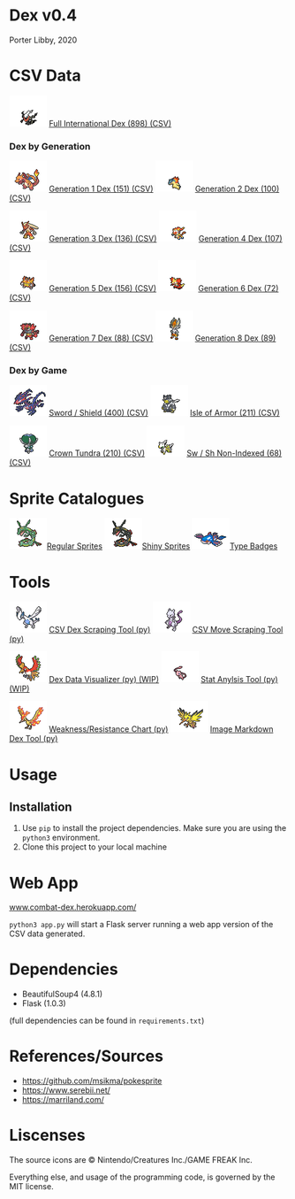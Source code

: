 # Dex v0.4
Porter Libby, 2020
# CSV Data
![img](static/regular/darkrai.png) [Full International Dex (898) (CSV)](data/all.csv)

### Dex by Generation

![img](static/regular/charizard.png) [Generation 1 Dex (151) (CSV)](data/gen1.csv)
![img](static/regular/typhlosion.png) [Generation 2 Dex (100) (CSV)](data/gen2.csv)

![img](static/regular/blaziken.png) [Generation 3 Dex (136) (CSV)](data/gen3.csv)
![img](static/regular/infernape.png) [Generation 4 Dex (107) (CSV)](data/gen4.csv)

![img](static/regular/emboar.png) [Generation 5 Dex (156) (CSV)](data/gen5.csv)
![img](static/regular/delphox.png) [Generation 6 Dex (72) (CSV)](data/gen6.csv)

![img](static/regular/incineroar.png) [Generation 7 Dex (88) (CSV)](data/gen7.csv)
![img](static/shiny/cinderace.png) [Generation 8 Dex (89) (CSV)](data/gen8.csv)

### Dex by Game
![img](static/regular/eternatus.png) [Sword / Shield (400) (CSV)](data/sword_shield.csv)
![img](static/regular/urshifu.png) [Isle of Armor (211) (CSV)](data/isle_of_armor.csv)

![img](static/regular/calyrex.png) [Crown Tundra (210) (CSV)](data/crown_tundra.csv)
![img](static/regular/arceus.png) [Sw / Sh Non-Indexed (68) (CSV)](data/sword_shield_non_indexed.csv)

# Sprite Catalogues
![img](static/regular/rayquaza.png)[Regular Sprites](data/normal_sprites.md) 
![img](static/shiny/rayquaza.png)[Shiny Sprites](data/shiny_sprites.md) 
![img](static/regular/kyogre.png)[Type Badges](data/type_badges.md) 


# Tools
![img](static/regular/lugia.png) [CSV Dex Scraping Tool (py)](tools/scrape_dex_csv.py)
![img](static/regular/mewtwo.png) [CSV Move Scraping Tool (py)](tools/scrape_move_info.py)


![img](static/regular/ho-oh.png) [Dex Data Visualizer (py) (WIP)](tools/vis_dex_data.py)
![img](static/regular/mew.png) [Stat Anylsis Tool (py) (WIP)](tools/analysis.py)

![img](static/regular/moltres.png) [Weakness/Resistance Chart (py)](tools/wr_chart.py)
![img](static/regular/zapdos.png) [Image Markdown Dex Tool (py)](tools/gen_sprite_md.py)

# Usage
## Installation 
1. Use `pip` to install the project dependencies. Make sure you are using the `python3` environment.
2. Clone this project to your local machine

# Web App 
www.combat-dex.herokuapp.com/

`python3 app.py` will start a Flask server running a web app version of the CSV data generated.

# Dependencies
- BeautifulSoup4 (4.8.1)
- Flask (1.0.3)
  
(full dependencies can be found in `requirements.txt`)


# References/Sources
- https://github.com/msikma/pokesprite
- https://www.serebii.net/
- https://marriland.com/

# Liscenses
The source icons are © Nintendo/Creatures Inc./GAME FREAK Inc.

Everything else, and usage of the programming code, is governed by the MIT license.